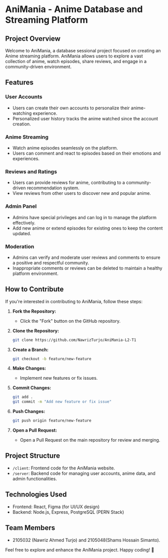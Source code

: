 # AniMania - Anime Database and Streaming Platform

## Project Overview

Welcome to AniMania, a database sessional project focused on creating an Anime streaming platform. AniMania allows users to explore a vast collection of anime, watch episodes, share reviews, and engage in a community-driven environment.

## Features

### User Accounts

- Users can create their own accounts to personalize their anime-watching experience.
- Personalized user history tracks the anime watched since the account creation.

### Anime Streaming

- Watch anime episodes seamlessly on the platform.
- Users can comment and react to episodes based on their emotions and experiences.

### Reviews and Ratings

- Users can provide reviews for anime, contributing to a community-driven recommendation system.
- View reviews from other users to discover new and popular anime.

### Admin Panel

- Admins have special privileges and can log in to manage the platform effectively.
- Add new anime or extend episodes for existing ones to keep the content updated.

### Moderation

- Admins can verify and moderate user reviews and comments to ensure a positive and respectful community.
- Inappropriate comments or reviews can be deleted to maintain a healthy platform environment.

## How to Contribute

If you're interested in contributing to AniMania, follow these steps:

1. **Fork the Repository:**
   - Click the "Fork" button on the GitHub repository.

2. **Clone the Repository:**
   ```bash
   git clone https://github.com/NawrizTurjo/AniMania-L2-T1
   ```

3. **Create a Branch:**
   ```bash
   git checkout -b feature/new-feature
   ```

4. **Make Changes:**
   - Implement new features or fix issues.

5. **Commit Changes:**
   ```bash
   git add .
   git commit -m "Add new feature or fix issue"
   ```

6. **Push Changes:**
   ```bash
   git push origin feature/new-feature
   ```

7. **Open a Pull Request:**
   - Open a Pull Request on the main repository for review and merging.

## Project Structure

- `/client`: Frontend code for the AniMania website.
- `/server`: Backend code for managing user accounts, anime data, and admin functionalities.

## Technologies Used

- Frontend: React, Figma (for UI/UX design)
- Backend: Node.js, Express, PostgreSQL (PERN Stack)

## Team Members

- 2105032 (Nawriz Ahmed Turjo) and 2105048(Shams Hossain Simanto).

Feel free to explore and enhance the AniMania project. Happy coding! 🎉
